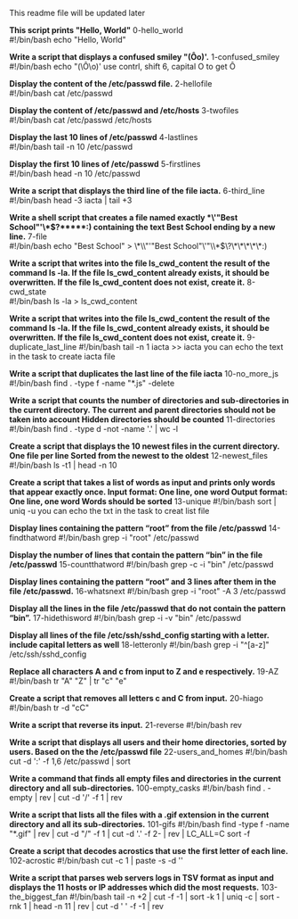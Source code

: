 This readme file will be updated later

**This script prints "Hello, World"**
0-hello_world         
#!/bin/bash
echo "Hello, World"

**Write a script that displays a confused smiley "(Ôo)'.**
1-confused_smiley     
#!/bin/bash
echo \"\(\Ô\o\)\'
use contrl, shift 6, capital O to get Ô

**Display the content of the /etc/passwd file.**
2-hellofile           
#!/bin/bash
cat /etc/passwd

**Display the content of /etc/passwd and /etc/hosts**
3-twofiles            
#!/bin/bash
cat /etc/passwd /etc/hosts

**Display the last 10 lines of /etc/passwd**
4-lastlines           
#!/bin/bash
tail -n 10 /etc/passwd

**Display the first 10 lines of /etc/passwd**
5-firstlines          
#!/bin/bash
head -n 10 /etc/passwd

**Write a script that displays the third line of the file iacta.**
6-third_line          
#!/bin/bash
head -3 iacta | tail +3

**Write a shell script that creates a file named exactly \*\\'"Best School"\'\\*$\?\*\*\*\*\*:) containing the text Best School ending by a new line.** 
7-file                 
#!/bin/bash
echo "Best School" > \\\*\\\\"'\"Best School\"\\'"\\\\\*\$\\\?\\\*\\\*\\\*\\\*\\\*\:\)

**Write a script that writes into the file ls_cwd_content the result of the command ls -la. If the file ls_cwd_content already exists, it should be overwritten. If the file ls_cwd_content does not exist, create it.**
8-cwd_state           
#!/bin/bash
ls -la > ls_cwd_content

**Write a script that writes into the file ls_cwd_content the result of the command ls -la. If the file ls_cwd_content already exists, it should be overwritten. If the file ls_cwd_content does not exist, create it.**
9-duplicate_last_line 
#!/bin/bash
tail -n 1 iacta >> iacta
you can echo the text in the task to create iacta file

**Write a script that duplicates the last line of the file iacta**
10-no_more_js
#!/bin/bash
find . -type f -name "*.js" -delete

**Write a script that counts the number of directories and sub-directories in the current directory.
The current and parent directories should not be taken into account
Hidden directories should be counted**
11-directories
#!/bin/bash
find . -type d -not -name '.' | wc -l

**Create a script that displays the 10 newest files in the current directory.
One file per line
Sorted from the newest to the oldest**
12-newest_files
#!/bin/bash
ls -t1 | head -n 10

**Create a script that takes a list of words as input and prints only words that appear exactly once.
Input format: One line, one word
Output format: One line, one word
Words should be sorted**
13-unique
#!/bin/bash
sort | uniq -u
you can echo the txt in the task to creat list file

**Display lines containing the pattern “root” from the file /etc/passwd**
14-findthatword
#!/bin/bash
grep -i "root" /etc/passwd

**Display the number of lines that contain the pattern “bin” in the file /etc/passwd**
15-countthatword
#!/bin/bash
grep -c -i "bin" /etc/passwd

**Display lines containing the pattern “root” and 3 lines after them in the file /etc/passwd.**
16-whatsnext
#!/bin/bash
grep -i "root" -A 3 /etc/passwd

**Display all the lines in the file /etc/passwd that do not contain the pattern “bin”.**
17-hidethisword
#!/bin/bash
grep -i -v "bin" /etc/passwd

**Display all lines of the file /etc/ssh/sshd_config starting with a letter.
include capital letters as well**
18-letteronly
#!/bin/bash
grep -i "^[a-z]" /etc/ssh/sshd_config

**Replace all characters A and c from input to Z and e respectively.**
19-AZ
#!/bin/bash
tr "A" "Z" | tr "c" "e"

**Create a script that removes all letters c and C from input.**
20-hiago
#!/bin/bash
tr -d "cC"

**Write a script that reverse its input.**
21-reverse
#!/bin/bash
rev

**Write a script that displays all users and their home directories, sorted by users.
Based on the the /etc/passwd file**
22-users_and_homes
#!/bin/bash
cut -d ':' -f 1,6 /etc/passwd | sort

**Write a command that finds all empty files and directories in the current directory and all sub-directories.**
100-empty_casks
#!/bin/bash
find . -empty | rev | cut -d '/' -f 1 | rev

**Write a script that lists all the files with a .gif extension in the current directory and all its sub-directories.**
101-gifs
#!/bin/bash
find -type f -name "*.gif" | rev | cut -d "/" -f 1 | cut -d '.' -f 2- | rev | LC_ALL=C sort -f

**Create a script that decodes acrostics that use the first letter of each line.**
102-acrostic
#!/bin/bash
cut -c 1 | paste -s -d ''

**Write a script that parses web servers logs in TSV format as input and displays the 11 hosts or IP addresses which did the most requests.**
103-the_biggest_fan
#!/bin/bash
tail -n +2 | cut -f -1 | sort -k 1 | uniq -c | sort -rnk 1 | head -n 11 | rev | cut -d ' ' -f -1 | rev
